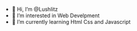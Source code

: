 - 👋 Hi, I’m @Lushlitz
- 👀 I’m interested in Web Develpment
- 🌱 I’m currently learning Html Css and Javascript

